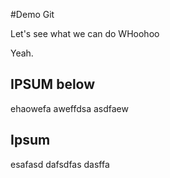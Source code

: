 #Demo Git

Let's see what we can do
WHoohoo

Yeah.




## IPSUM below

ehaowefa
aweffdsa
asdfaew


## Ipsum

esafasd
dafsdfas
dasffa
